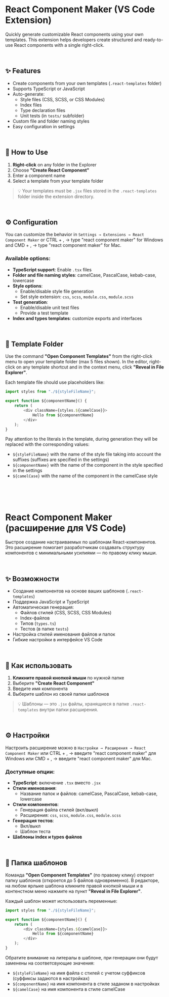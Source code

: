 # React Component Maker (VS Code Extension)

Quickly generate customizable React components using your own templates.
This extension helps developers create structured and ready-to-use React components with a single right-click.

<br>

## ✨ Features

- Create components from your own templates (`.react-templates` folder)
- Supports TypeScript or JavaScript
- Auto-generate:
  - Style files (CSS, SCSS, or CSS Modules)
  - Index files
  - Type declaration files
  - Unit tests (in `tests/` subfolder)
- Custom file and folder naming styles
- Easy configuration in settings

<br>

## 🚀 How to Use

1. **Right-click** on any folder in the Explorer
2. Choose **"Create React Component"**
3. Enter a component name
4. Select a template from your template folder

> 💡 Your templates must be `.jsx` files stored in the `.react-templates` folder inside the extension directory.

<br>

## ⚙️ Configuration

You can customize the behavior in `Settings → Extensions → React Component Maker` or CTRL + , → type "react component maker" for Windows and CMD + , → type "react component maker" for Mac.

### Available options:

- **TypeScript support**: Enable `.tsx` files
- **Folder and file naming styles**: camelCase, PascalCase, kebab-case, lowercase
- **Style options**:
  - Enable/disable style file generation
  - Set style extension: `css`, `scss`, `module.css`, `module.scss`
- **Test generation**:
  - Enable/disable unit test files
  - Provide a test template
- **Index and types templates**: customize exports and interfaces

<br>

## 📂 Template Folder

Use the command **"Open Component Templates"** from the right-click menu to open your template folder (max 5 files shown). In the editor, right-click on any template shortcut and in the context menu, click **"Reveal in File Explorer"**.

Each template file should use placeholders like:

```js
import styles from "./${styleFileName}";

export function ${componentName}() {
    return (
        <div className={styles.${camelCase}}>
            Hello from ${componentName}
        </div>
    );
}
```

Pay attention to the literals in the template, during generation they will be replaced with the corresponding values:
- `${styleFileName}` with the name of the style file taking into account the suffixes (suffixes are specified in the settings)
- `${componentName}` with the name of the component in the style specified in the settings
- `${camelCase}` with the name of the component in the camelCase style

<br><br><br>




# React Component Maker (расширение для VS Code)

Быстрое создание настраиваемых по шаблонам React-компонентов.
Это расширение помогает разработчикам создавать структуру компонентов с минимальными усилиями — по правому клику мыши.

<br>

## ✨ Возможности

- Создание компонентов на основе ваших шаблонов (`.react-templates`)
- Поддержка JavaScript и TypeScript
- Автоматическая генерация:
  - Файлов стилей (CSS, SCSS, CSS Modules)
  - Index-файлов
  - Типов (`types.ts`)
  - Тестов (в папке `tests`)
- Настройка стилей именования файлов и папок
- Гибкие настройки в интерфейсе VS Code

<br>

## 🚀 Как использовать

1. **Кликните правой кнопкой мыши** по нужной папке
2. Выберите **"Create React Component"**
3. Введите имя компонента
4. Выберите шаблон из своей папки шаблонов

> 💡 Шаблоны — это `.jsx` файлы, хранящиеся в папке `.react-templates` внутри папки расширения.

<br>

## ⚙️ Настройки

Настроить расширение можно в `Настройки → Расширения → React Component Maker` или CTRL + , → введите "react component maker" для Windows или CMD + , → введите "react component maker" для Mac.

### Доступные опции:

- **TypeScript**: включение `.tsx` вместо `.jsx`
- **Стили именования**:
  - Название папок и файлов: camelCase, PascalCase, kebab-case, lowercase
- **Стили компонентов**:
  - Генерация файла стилей (вкл/выкл)
  - Расширения: `css`, `scss`, `module.css`, `module.scss`
- **Генерация тестов**:
  - Вкл/выкл
  - Шаблон теста
- **Шаблоны index и types файлов**

<br>

## 📂 Папка шаблонов

Команда **"Open Component Templates"** (по правому клику) откроет папку шаблонов (откроется до 5 файлов одновременно). В редакторе, на любом ярлыке шаблона кликните правой кнопкой мыши и в контенстном меню нажмите на пункт **"Reveal in File Explorer"**.

Каждый шаблон может использовать переменные:

```js
import styles from "./${styleFileName}";

export function ${componentName}() {
    return (
        <div className={styles.${camelCase}}>
            Hello from ${componentName}
        </div>
    );
}
```

Обратите внимание на литералы в шаблоне, при генерации они будут заменены на соответсвующие значения:
- `${styleFileName}` на имя файла с стилей с учетом суффиксов (суффиксы задаются в настройках)
- `${componentName}` на имя компонента в стиле заданом в настройках
- `${camelCase}` на имя компонента в стиле camelCase
